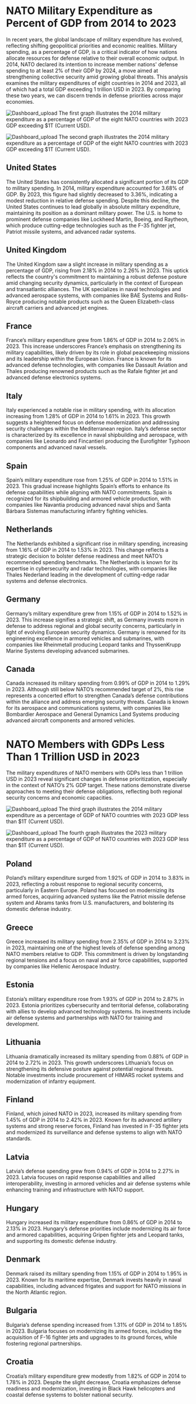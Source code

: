 # NATO Military Expenditure as Percent of GDP from 2014 to 2023

In recent years, the global landscape of military expenditure has evolved, reflecting shifting geopolitical priorities and economic realities. Military spending, as a percentage of GDP, is a critical indicator of how nations allocate resources for defense relative to their overall economic output. In 2014, NATO declared its intention to increase member nations' defense spending to at least 2% of their GDP by 2024, a move aimed at strengthening collective security amid growing global threats. This analysis examines the military expenditures of eight countries in 2014 and 2023, all of which had a total GDP exceeding 1 trillion USD in 2023. By comparing these two years, we can discern trends in defense priorities across major economies.

![Dashboard_upload](https://github.com/brianoliver20/World-Bank-API/blob/97ca20a0459aa4d79970f9568c1c98fe305fdb04/NATO%20Military%20Expenditure%20as%20Percent%20of%20GDP%20in%202014.png)
The first graph illustrates the 2014 military expenditure as a percentage of GDP of the eight NATO countries with 2023 GDP exceeding $1T (Current USD). 

![Dashboard_upload](https://github.com/brianoliver20/World-Bank-API/blob/97ca20a0459aa4d79970f9568c1c98fe305fdb04/NATO%20Military%20Expenditure%20as%20Percent%20of%20GDP%20in%202023.png)
The second graph illustrates the 2014 military expenditure as a percentage of GDP of the eight NATO countries with 2023 GDP exceeding $1T (Current USD).

## United States
The United States has consistently allocated a significant portion of its GDP to military spending. In 2014, military expenditure accounted for 3.68% of GDP. By 2023, this figure had slightly decreased to 3.36%, indicating a modest reduction in relative defense spending. Despite this decline, the United States continues to lead globally in absolute military expenditure, maintaining its position as a dominant military power. The U.S. is home to prominent defense companies like Lockheed Martin, Boeing, and Raytheon, which produce cutting-edge technologies such as the F-35 fighter jet, Patriot missile systems, and advanced radar systems.

## United Kingdom
The United Kingdom saw a slight increase in military spending as a percentage of GDP, rising from 2.18% in 2014 to 2.26% in 2023. This uptick reflects the country's commitment to maintaining a robust defense posture amid changing security dynamics, particularly in the context of European and transatlantic alliances. The UK specializes in naval technologies and advanced aerospace systems, with companies like BAE Systems and Rolls-Royce producing notable products such as the Queen Elizabeth-class aircraft carriers and advanced jet engines.

## France
France’s military expenditure grew from 1.86% of GDP in 2014 to 2.06% in 2023. This increase underscores France’s emphasis on strengthening its military capabilities, likely driven by its role in global peacekeeping missions and its leadership within the European Union. France is known for its advanced defense technologies, with companies like Dassault Aviation and Thales producing renowned products such as the Rafale fighter jet and advanced defense electronics systems.

## Italy
Italy experienced a notable rise in military spending, with its allocation increasing from 1.28% of GDP in 2014 to 1.61% in 2023. This growth suggests a heightened focus on defense modernization and addressing security challenges within the Mediterranean region. Italy’s defense sector is characterized by its excellence in naval shipbuilding and aerospace, with companies like Leonardo and Fincantieri producing the Eurofighter Typhoon components and advanced naval vessels.

## Spain
Spain’s military expenditure rose from 1.25% of GDP in 2014 to 1.51% in 2023. This gradual increase highlights Spain’s efforts to enhance its defense capabilities while aligning with NATO commitments. Spain is recognized for its shipbuilding and armored vehicle production, with companies like Navantia producing advanced naval ships and Santa Bárbara Sistemas manufacturing infantry fighting vehicles.

## Netherlands
The Netherlands exhibited a significant rise in military spending, increasing from 1.16% of GDP in 2014 to 1.53% in 2023. This change reflects a strategic decision to bolster defense readiness and meet NATO’s recommended spending benchmarks. The Netherlands is known for its expertise in cybersecurity and radar technologies, with companies like Thales Nederland leading in the development of cutting-edge radar systems and defense electronics.

## Germany
Germany’s military expenditure grew from 1.15% of GDP in 2014 to 1.52% in 2023. This increase signifies a strategic shift, as Germany invests more in defense to address regional and global security concerns, particularly in light of evolving European security dynamics. Germany is renowned for its engineering excellence in armored vehicles and submarines, with companies like Rheinmetall producing Leopard tanks and ThyssenKrupp Marine Systems developing advanced submarines.

## Canada
Canada increased its military spending from 0.99% of GDP in 2014 to 1.29% in 2023. Although still below NATO’s recommended target of 2%, this rise represents a concerted effort to strengthen Canada’s defense contributions within the alliance and address emerging security threats. Canada is known for its aerospace and communications systems, with companies like Bombardier Aerospace and General Dynamics Land Systems producing advanced aircraft components and armored vehicles.


# NATO Members with GDPs Less Than 1 Trillion USD in 2023
The military expenditures of NATO members with GDPs less than 1 trillion USD in 2023 reveal significant changes in defense prioritization, especially in the context of NATO’s 2% GDP target. These nations demonstrate diverse approaches to meeting their defense obligations, reflecting both regional security concerns and economic capacities.

![Dashboard_upload](https://github.com/brianoliver20/World-Bank-API/blob/cc7787d2696ef797789ecf666d53ef0873d7d890/NATO%20Military%20Expenditure%20as%20Percent%20of%20GDP%20in%202014%20(Countries%20w%20Less%20Than%201T%20GDP).png)
The third graph illustrates the 2014 military expenditure as a percentage of GDP of NATO countries with 2023 GDP less than $1T (Current USD).

![Dashboard_upload](https://github.com/brianoliver20/World-Bank-API/blob/cc7787d2696ef797789ecf666d53ef0873d7d890/NATO%20Military%20Expenditure%20as%20Percent%20of%20GDP%20in%202023%20(Countries%20w%20Less%20Than%201T%20GDP).png)
The fourth graph illustrates the 2023 military expenditure as a percentage of GDP of NATO countries with 2023 GDP less than $1T (Current USD).

## Poland
Poland’s military expenditure surged from 1.92% of GDP in 2014 to 3.83% in 2023, reflecting a robust response to regional security concerns, particularly in Eastern Europe. Poland has focused on modernizing its armed forces, acquiring advanced systems like the Patriot missile defense system and Abrams tanks from U.S. manufacturers, and bolstering its domestic defense industry.

## Greece
Greece increased its military spending from 2.35% of GDP in 2014 to 3.23% in 2023, maintaining one of the highest levels of defense spending among NATO members relative to GDP. This commitment is driven by longstanding regional tensions and a focus on naval and air force capabilities, supported by companies like Hellenic Aerospace Industry.

## Estonia
Estonia’s military expenditure rose from 1.93% of GDP in 2014 to 2.87% in 2023. Estonia prioritizes cybersecurity and territorial defense, collaborating with allies to develop advanced technology systems. Its investments include air defense systems and partnerships with NATO for training and development.

## Lithuania
Lithuania dramatically increased its military spending from 0.88% of GDP in 2014 to 2.72% in 2023. This growth underscores Lithuania’s focus on strengthening its defensive posture against potential regional threats. Notable investments include procurement of HIMARS rocket systems and modernization of infantry equipment.

## Finland
Finland, which joined NATO in 2023, increased its military spending from 1.45% of GDP in 2014 to 2.42% in 2023. Known for its advanced artillery systems and strong reserve forces, Finland has invested in F-35 fighter jets and modernized its surveillance and defense systems to align with NATO standards.

## Latvia
Latvia’s defense spending grew from 0.94% of GDP in 2014 to 2.27% in 2023. Latvia focuses on rapid response capabilities and allied interoperability, investing in armored vehicles and air defense systems while enhancing training and infrastructure with NATO support.

## Hungary
Hungary increased its military expenditure from 0.86% of GDP in 2014 to 2.13% in 2023. Hungary’s defense priorities include modernizing its air force and armored capabilities, acquiring Gripen fighter jets and Leopard tanks, and supporting its domestic defense industry.

## Denmark
Denmark raised its military spending from 1.15% of GDP in 2014 to 1.95% in 2023. Known for its maritime expertise, Denmark invests heavily in naval capabilities, including advanced frigates and support for NATO missions in the North Atlantic region.

## Bulgaria
Bulgaria’s defense spending increased from 1.31% of GDP in 2014 to 1.85% in 2023. Bulgaria focuses on modernizing its armed forces, including the acquisition of F-16 fighter jets and upgrades to its ground forces, while fostering regional partnerships.

## Croatia
Croatia’s military expenditure grew modestly from 1.82% of GDP in 2014 to 1.78% in 2023. Despite the slight decrease, Croatia emphasizes defense readiness and modernization, investing in Black Hawk helicopters and coastal defense systems to bolster national security.
